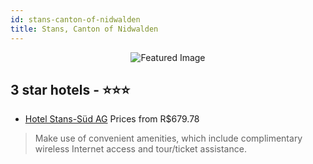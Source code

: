 ```yaml
---
id: stans-canton-of-nidwalden
title: Stans, Canton of Nidwalden
---
```


<center><img src="https://i.travelapi.com/hotels/2000000/1510000/1509400/1509343/a468a9af_z.jpg" alt="Featured Image" /></center>


##  3 star hotels - ⭐️⭐️⭐️

-    [Hotel Stans-Süd AG](https://us.hurb.com/hotels/stans/hotel-stans-sud-ag-JNP-JP034825?cmp=18055) Prices from R$679.78
   > Make use of convenient amenities, which include complimentary wireless Internet access and tour/ticket assistance.
